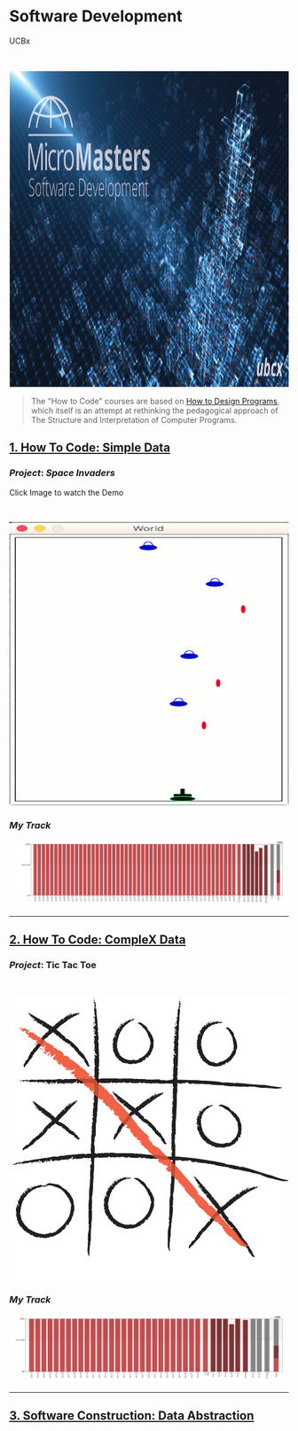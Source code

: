 # Software Development
UCBx


<!-- [![Alt text](https://github.com/doct0rX/SoftwareDevelopment/blob/master/photos/masters.jpg?raw=true "Software Development")](https://www.cs.ubc.ca/news/2017/03/ubc-launches-edx-micromasters-program-software-development) -->

<p>
<br /> <div class="separator" style="clear: both; text-align: center;"> <a href="https://www.cs.ubc.ca/news/2017/03/ubc-launches-edx-micromasters-program-software-development"><img alt="" border="0" height="571" src="./screens/masters.jpg" width="1000" /></a></div>
</p>

> The "How to Code" courses are based on [How to Design Programs](http://www.htdp.org/), which itself is an attempt at rethinking the pedagogical approach of The Structure and Interpretation of Computer Programs.

## [1. How To Code: Simple Data](./HowToCode_SimpleData)

### **_Project_**: _Space Invaders_

Click Image to watch the Demo
<p><br /> <div class="separator" style="clear: both; text-align: center;"> <a href="https://www.youtube.com/watch?v=FkR1PlXG2WE&feature=youtu.be"><img alt="" border="0" height="511" src="./HowToCode_SimpleData/finalProject/screens/Screen Shot 2018-04-02 at 4.15.04 PM.png" width="911" /></a></div>
</p>

### **_My Track_**

![my tracker](./HowToCode_SimpleData/finalProject/screens/ScreenShot2018-04-02at4.11.07PM.png)

------

## [2. How To Code: CompleX Data](./HowToCode_CompleXData)

### **_Project_**: Tic Tac Toe
<p><br /> <div class="separator" style="clear: both; text-align: center;"> <a href=""><img alt="" border="0" height="511" src="./HowToCode_CompleXData/screens/tic.jpg" width="911" /></a></div>
</p>

### **_My Track_**

![my tracker](./HowToCode_CompleXData/screens/ScreenShot2018-09-17at3.32.56PM.png)

------

## [3. Software Construction: Data Abstraction](./SoftwareConstruction_DataAbstraction)